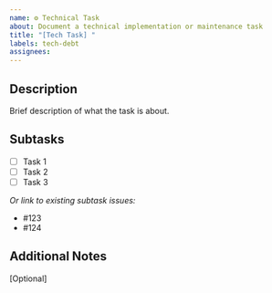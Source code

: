 ```yaml
---
name: ⚙️ Technical Task
about: Document a technical implementation or maintenance task
title: "[Tech Task] "
labels: tech-debt
assignees: 
---
```


## Description

Brief description of what the task is about.

## Subtasks

- [ ] Task 1
- [ ] Task 2
- [ ] Task 3

*Or link to existing subtask issues:*
- #123
- #124

## Additional Notes
[Optional]
